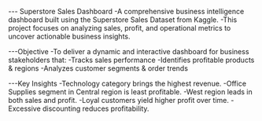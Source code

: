 --- Superstore Sales Dashboard
-A comprehensive business intelligence dashboard built using the Superstore Sales Dataset from Kaggle. 
 -This project focuses on analyzing sales, profit, and operational metrics to uncover actionable business insights.

---Objective
-To deliver a dynamic and interactive dashboard for business stakeholders that:
-Tracks sales performance
-Identifies profitable products & regions
-Analyzes customer segments & order trends

---Key Insights
-Technology category brings the highest revenue.
-Office Supplies segment in Central region is least profitable.
-West region leads in both sales and profit.
-Loyal customers yield higher profit over time.
-Excessive discounting reduces profitability.
